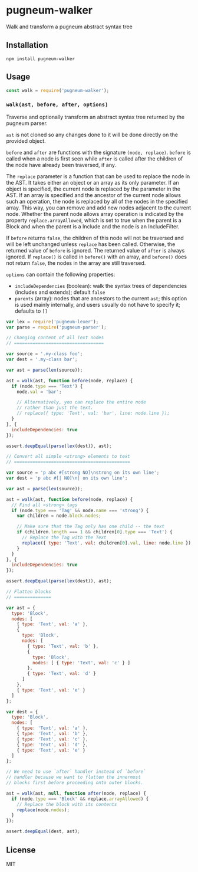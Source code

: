 # pugneum-walker

Walk and transform a pugneum abstract syntax tree

## Installation

    npm install pugneum-walker

## Usage

```js
const walk = require('pugneum-walker');
```

### `walk(ast, before, after, options)`

Traverse and optionally transform an abstract syntax tree
returned by the pugneum parser.

`ast` is not cloned so any changes done to it
will be done directly on the provided object.

`before` and `after` are functions with the signature `(node, replace)`.
`before` is called when a node is first seen
while `after` is called after the children of the node
have already been traversed, if any.

The `replace` parameter is a function that can be used
to replace the node in the AST. It takes either an object
or an array as its only parameter. If an object is specified,
the current node is replaced by the parameter in the AST.
If an array is specified and the ancestor of the current node
allows such an operation, the node is replaced by all of the
nodes in the specified array. This way, you can remove and add
new nodes adjacent to the current node.
Whether the parent node allows array operation is indicated
by the property `replace.arrayAllowed`, which is set to true
when the parent is a Block and when the parent is a Include
and the node is an IncludeFilter.

If `before` returns `false`, the children of this node
will not be traversed and will be left unchanged
unless `replace` has been called.
Otherwise, the returned value of `before` is ignored.
The returned value of `after` is always ignored.
If `replace()` is called in `before()` with an array,
and `before()` does not return `false`,
the nodes in the array are still traversed.

`options` can contain the following properties:

 - `includeDependencies` (boolean): walk the syntax trees of dependencies (includes and extends); default `false`
 - `parents` (array<Node>): nodes that are ancestors to the current `ast`; this option is used mainly internally, and users usually do not have to specify it; defaults to `[]`

```js
var lex = require('pugneum-lexer');
var parse = require('pugneum-parser');

// Changing content of all Text nodes
// ==================================

var source = '.my-class foo';
var dest = '.my-class bar';

var ast = parse(lex(source));

ast = walk(ast, function before(node, replace) {
  if (node.type === 'Text') {
    node.val = 'bar';

    // Alternatively, you can replace the entire node
    // rather than just the text.
    // replace({ type: 'Text', val: 'bar', line: node.line });
  }
}, {
  includeDependencies: true
});

assert.deepEqual(parse(lex(dest)), ast);

// Convert all simple <strong> elements to text
// ============================================

var source = 'p abc #[strong NO]\nstrong on its own line';
var dest = 'p abc #[| NO]\n| on its own line';

var ast = parse(lex(source));

ast = walk(ast, function before(node, replace) {
  // Find all <strong> tags
  if (node.type === 'Tag' && node.name === 'strong') {
    var children = node.block.nodes;

    // Make sure that the Tag only has one child -- the text
    if (children.length === 1 && children[0].type === 'Text') {
      // Replace the Tag with the Text
      replace({ type: 'Text', val: children[0].val, line: node.line });
    }
  }
}, {
  includeDependencies: true
});

assert.deepEqual(parse(lex(dest)), ast);

// Flatten blocks
// ==============

var ast = {
  type: 'Block',
  nodes: [
    { type: 'Text', val: 'a' },
    {
      type: 'Block',
      nodes: [
        { type: 'Text', val: 'b' },
        {
          type: 'Block',
          nodes: [ { type: 'Text', val: 'c' } ]
        },
        { type: 'Text', val: 'd' }
      ]
    },
    { type: 'Text', val: 'e' }
  ]
};

var dest = {
  type: 'Block',
  nodes: [
    { type: 'Text', val: 'a' },
    { type: 'Text', val: 'b' },
    { type: 'Text', val: 'c' },
    { type: 'Text', val: 'd' },
    { type: 'Text', val: 'e' }
  ]
};

// We need to use `after` handler instead of `before`
// handler because we want to flatten the innermost
// blocks first before proceeding onto outer blocks.

ast = walk(ast, null, function after(node, replace) {
  if (node.type === 'Block' && replace.arrayAllowed) {
    // Replace the block with its contents
    replace(node.nodes);
  }
});

assert.deepEqual(dest, ast);
```

## License

  MIT
